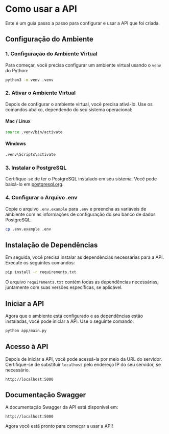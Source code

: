 # Como usar a API

Este é um guia passo a passo para configurar e usar a API que foi criada.

## Configuração do Ambiente

### 1. Configuração do Ambiente Virtual

Para começar, você precisa configurar um ambiente virtual usando o `venv` do Python:

```bash
python3 -m venv .venv
```

### 2. Ativar o Ambiente Virtual

Depois de configurar o ambiente virtual, você precisa ativá-lo. Use os comandos abaixo, dependendo do seu sistema operacional:

#### Mac / Linux

```bash
source .venv/bin/activate
```

#### Windows

```bash
.venv\Scripts\activate
```

### 3. Instalar o PostgreSQL

Certifique-se de ter o PostgreSQL instalado em seu sistema. Você pode baixá-lo em [postgresql.org](https://www.postgresql.org/download/).

### 4. Configurar o Arquivo .env

Copie o arquivo `.env.example` para `.env` e preencha as variáveis de ambiente com as informações de configuração do seu banco de dados PostgreSQL.

```bash
cp .env.example .env
```

## Instalação de Dependências

Em seguida, você precisa instalar as dependências necessárias para a API. Execute os seguintes comandos:

```bash
pip install -r requirements.txt
```

O arquivo `requirements.txt` contém todas as dependências necessárias, juntamente com suas versões específicas, se aplicável.

## Iniciar a API

Agora que o ambiente está configurado e as dependências estão instaladas, você pode iniciar a API. Use o seguinte comando:

```bash
python app/main.py
```

## Acesso à API

Depois de iniciar a API, você pode acessá-la por meio da URL do servidor. Certifique-se de substituir `localhost` pelo endereço IP do seu servidor, se necessário.

```
http://localhost:5000
```

## Documentação Swagger

A documentação Swagger da API está disponível em:

```
http://localhost:5000
```

Agora você está pronto para começar a usar a API!
